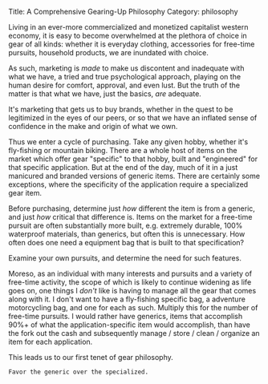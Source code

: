 Title: A Comprehensive Gearing-Up Philosophy
Category: philosophy

Living in an ever-more commercialized and monetized capitalist western economy, it is easy to become overwhelmed at the plethora of choice in gear of all kinds: whether it is everyday clothing, accessories for free-time pursuits, household products, we are inundated with choice. 

As such, marketing is _made_ to make us discontent and inadequate with what we have, a tried and true psychological approach, playing on the human desire for comfort, approval, and even lust. But the truth of the matter is that what we have, just the basics, _are_ adequate. 

It's marketing that gets us to buy brands, whether in the quest to be legitimized in the eyes of our peers, or so that we have an inflated sense of confidence in the make and origin of what we own. 

Thus we enter a cycle of purchasing. Take any given hobby, whether it's fly-fishing or mountain biking. There are a whole host of items on the market which offer gear "specific" to that hobby, built and "engineered" for that specific application. But at the end of the day, much of it in a just manicured and branded versions of generic items. There are certainly some exceptions, where the specificity of the application require a specialized gear item. 

Before purchasing, determine just _how_ different the item is from a generic, and just _how_ critical that difference is. Items on the market for a free-time pursuit are often substantially more built, e.g. extremely durable, 100% waterproof materials, than generics, but often this is unnecessary. How often does one need a equipment bag that is built to that specification? 

Examine your own pursuits, and determine the need for such features. 

Moreso, as an individual with many interests and pursuits and a variety of free-time activity, the scope of which is likely to continue widening as life goes on, one things I _don't_ like is having to manage all the gear that comes along with it. I don't want to have a fly-fishing specific bag, a adventure motorcycling bag, and one for each as such. Multiply this for the number of free-time pursuits. I would rather have generics, items that accomplish 90%+ of what the application-specific item would accomplish, than have the fork out the cash and subsequently manage / store / clean / organize an item for each application.

This leads us to our first tenet of gear philosophy.

```Favor the generic over the specialized.```

